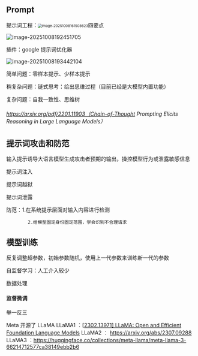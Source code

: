 ## Prompt

提示词工程：<img src="C:\Users\XIaoYuer\AppData\Roaming\Typora\typora-user-images\image-20251008161508623.png" alt="image-20251008161508623" style="zoom: 67%;" />四要点

![image-20251008192451705](D:\Codeprctice\AgentStudy\image-20251008192451705.png)

插件：google 提示词优化器

![image-20251008193442104](C:\Users\XIaoYuer\AppData\Roaming\Typora\typora-user-images\image-20251008193442104.png)

简单问题：零样本提示、少样本提示

稍复杂问题：链式思考：给出思维过程（目前已经是大模型内置功能）

复杂问题：自我一致性、思维树

###### https://arxiv.org/pdf/2201.11903（Chain-of-Thought Prompting Elicits Reasoning in Large Language Models）



## 提示词攻击和防范

输入提示诱导大语言模型生成攻击者预期的输出，操控模型行为或泄露敏感信息

提示词注入

提示词越狱

提示词泄露

防范：1.在系统提示层面对输入内容进行检测

 			2.给模型固定身份固定范围，学会识别不合理请求



## 模型训练

反复调整超参数，初始参数随机，使用上一代参数来训练新一代的参数

自监督学习：人工介入较少

数据处理

#### 监督微调

举一反三

Meta 开源了 LLaMA
LLaMA1 ：[[2302.13971\] LLaMA: Open and Efficient Foundation Language Models](https://arxiv.org/abs/2302.13971)
LLaMA2 ： https://arxiv.org/abs/2307.09288
LLaMA3 ：https://huggingface.co/collections/meta-llama/meta-llama-3-66214712577ca38149ebb2b6
